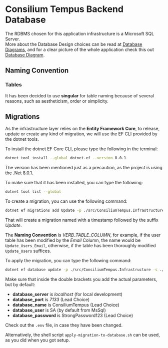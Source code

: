 # Consilium Tempus Backend Database

The RDBMS chosen for this application infrastructure is a Microsoft SQL Server.
<br>
More about the Database Design choices can be read at [Database Diagrams](Domain.md/#database-diagrams), 
and for a clear picture of the whole application check this out [Database Diagram](Database.Diagram.md). 

## Naming Convention

### Tables

It has been decided to use **singular** for table naming because of several reasons, 
such as aestheticism, order or simplicity. 

## Migrations

As the infrastructure layer relies on the **Entity Framework Core**, to release, 
update or create any kind of migration, we will use the EF CLI provided by the dotnet tools.

To install the dotnet EF Core CLI, please type the following in the terminal:

```sh
dotnet tool install --global dotnet-ef --version 8.0.1
```
The version has been mentioned just as a precaution, as the project is using the .Net 8.0.1.

To make sure that it has been installed, you can type the following:

```sh
dotnet tool list --global
```

To create a migration, you can use the following command: 

```sh
dotnet ef migrations add Update -p ./src/ConsiliumTempus.Infrastructure -s ./src/ConsiliumTempus.Api/
```

That will create a migration named with a timestamp followed by the suffix *Update*. 

The **Naming Convention** is *VERB\_TABLE\_COLUMN*, for example, 
if the user table has been modified by the _Email_ Column, the name would be `Update_Users_Email`, 
otherwise, if the table has been thoroughly modified `Update_Users` suffices.

To apply the migration, you can type the following command:

```sh
dotnet ef database update -p ./src/ConsiliumTempus.Infrastructure -s ./src/ConsiliumTempus.Api/ --connection "Server={{database_server}},{{database_port}};Database={{database_name}};User Id={{database_user}};Password={{database_password}};Encrypt=false"
```

Make sure that inside the double brackets you add the actual parameters, but by default:
- **database_server** is *localhost* (for local development)
- **database_port** is *7133* (Lead Choice)
- **database_name** is ConsiliumTempus (Lead Choice)
- **database_user** is SA (by default from MsSql)
- **database_password** is StrongPassword123 (Lead Choice)

Check out the `.env` file, in case they have been changed.

Alternatively, the shell script `apply-migration-to-database.sh` can be used, as you did when you got setup.
